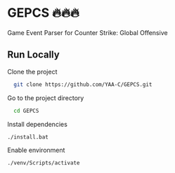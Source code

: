 # GEPCS 🔥🔥🔥
Game Event Parser for Counter Strike: Global Offensive


## Run Locally  
Clone the project  

~~~bash  
  git clone https://github.com/YAA-C/GEPCS.git
~~~

Go to the project directory  

~~~bash  
  cd GEPCS
~~~

Install dependencies  

~~~bash  
./install.bat
~~~

Enable environment  

~~~bash  
./venv/Scripts/activate
~~~  